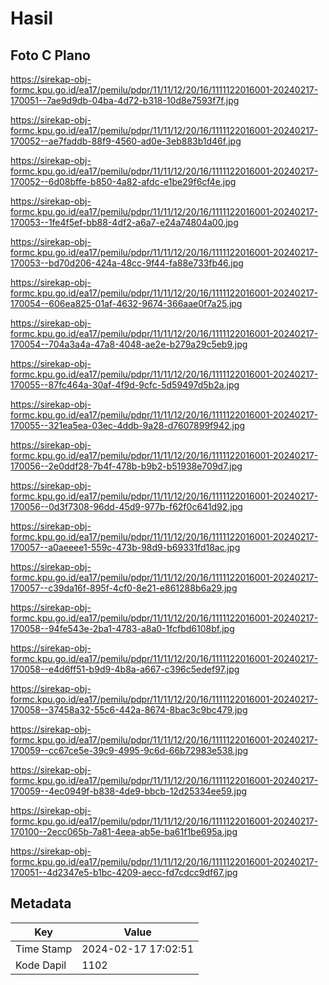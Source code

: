 # Hasil

## Foto C Plano

https://sirekap-obj-formc.kpu.go.id/ea17/pemilu/pdpr/11/11/12/20/16/1111122016001-20240217-170051--7ae9d9db-04ba-4d72-b318-10d8e7593f7f.jpg

https://sirekap-obj-formc.kpu.go.id/ea17/pemilu/pdpr/11/11/12/20/16/1111122016001-20240217-170052--ae7faddb-88f9-4560-ad0e-3eb883b1d46f.jpg

https://sirekap-obj-formc.kpu.go.id/ea17/pemilu/pdpr/11/11/12/20/16/1111122016001-20240217-170052--6d08bffe-b850-4a82-afdc-e1be29f6cf4e.jpg

https://sirekap-obj-formc.kpu.go.id/ea17/pemilu/pdpr/11/11/12/20/16/1111122016001-20240217-170053--1fe4f5ef-bb88-4df2-a6a7-e24a74804a00.jpg

https://sirekap-obj-formc.kpu.go.id/ea17/pemilu/pdpr/11/11/12/20/16/1111122016001-20240217-170053--bd70d206-424a-48cc-9f44-fa88e733fb46.jpg

https://sirekap-obj-formc.kpu.go.id/ea17/pemilu/pdpr/11/11/12/20/16/1111122016001-20240217-170054--606ea825-01af-4632-9674-366aae0f7a25.jpg

https://sirekap-obj-formc.kpu.go.id/ea17/pemilu/pdpr/11/11/12/20/16/1111122016001-20240217-170054--704a3a4a-47a8-4048-ae2e-b279a29c5eb9.jpg

https://sirekap-obj-formc.kpu.go.id/ea17/pemilu/pdpr/11/11/12/20/16/1111122016001-20240217-170055--87fc464a-30af-4f9d-9cfc-5d59497d5b2a.jpg

https://sirekap-obj-formc.kpu.go.id/ea17/pemilu/pdpr/11/11/12/20/16/1111122016001-20240217-170055--321ea5ea-03ec-4ddb-9a28-d7607899f942.jpg

https://sirekap-obj-formc.kpu.go.id/ea17/pemilu/pdpr/11/11/12/20/16/1111122016001-20240217-170056--2e0ddf28-7b4f-478b-b9b2-b51938e709d7.jpg

https://sirekap-obj-formc.kpu.go.id/ea17/pemilu/pdpr/11/11/12/20/16/1111122016001-20240217-170056--0d3f7308-96dd-45d9-977b-f62f0c641d92.jpg

https://sirekap-obj-formc.kpu.go.id/ea17/pemilu/pdpr/11/11/12/20/16/1111122016001-20240217-170057--a0aeeee1-559c-473b-98d9-b69331fd18ac.jpg

https://sirekap-obj-formc.kpu.go.id/ea17/pemilu/pdpr/11/11/12/20/16/1111122016001-20240217-170057--c39da16f-895f-4cf0-8e21-e861288b6a29.jpg

https://sirekap-obj-formc.kpu.go.id/ea17/pemilu/pdpr/11/11/12/20/16/1111122016001-20240217-170058--94fe543e-2ba1-4783-a8a0-1fcfbd6108bf.jpg

https://sirekap-obj-formc.kpu.go.id/ea17/pemilu/pdpr/11/11/12/20/16/1111122016001-20240217-170058--e4d6ff51-b9d9-4b8a-a667-c396c5edef97.jpg

https://sirekap-obj-formc.kpu.go.id/ea17/pemilu/pdpr/11/11/12/20/16/1111122016001-20240217-170058--37458a32-55c6-442a-8674-8bac3c9bc479.jpg

https://sirekap-obj-formc.kpu.go.id/ea17/pemilu/pdpr/11/11/12/20/16/1111122016001-20240217-170059--cc67ce5e-39c9-4995-9c6d-66b72983e538.jpg

https://sirekap-obj-formc.kpu.go.id/ea17/pemilu/pdpr/11/11/12/20/16/1111122016001-20240217-170059--4ec0949f-b838-4de9-bbcb-12d25334ee59.jpg

https://sirekap-obj-formc.kpu.go.id/ea17/pemilu/pdpr/11/11/12/20/16/1111122016001-20240217-170100--2ecc065b-7a81-4eea-ab5e-ba61f1be695a.jpg

https://sirekap-obj-formc.kpu.go.id/ea17/pemilu/pdpr/11/11/12/20/16/1111122016001-20240217-170051--4d2347e5-b1bc-4209-aecc-fd7cdcc9df67.jpg


## Metadata

| Key        | Value               |
| ---------- | ------------------- |
| Time Stamp | 2024-02-17 17:02:51 |
| Kode Dapil | 1102                |



